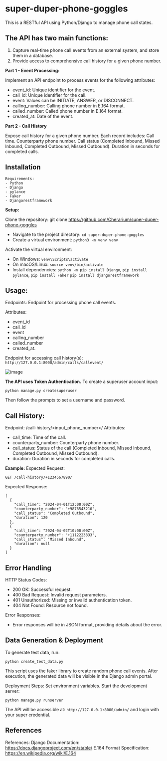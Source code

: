 # super-duper-phone-goggles
This is a RESTful API using Python/Django to manage phone call states.

## The API has two main functions:

1. Capture real-time phone call events from an external system, and store them in a database.
2. Provide access to comprehensive call history for a given phone number.

**Part 1 - Event Processing:** 

Implement an API endpoint to process events for the following attributes:
- event_id: Unique identifier for the event.
- call_id: Unique identifier for the call.
- event: Values can be INITIATE, ANSWER, or DISCONNECT.
- calling_number: Calling phone number in E.164 format.
- called_number: Called phone number in E.164 format.
- created_at: Date of the event.

**Part 2 - Call History**

Expose call history for a given phone number.
Each record includes:
Call time.
Counterparty phone number.
Call status (Completed Inbound, Missed Inbound, Completed Outbound, Missed Outbound).
Duration in seconds for completed calls.

## **Installation**
```
Requirements:
- Python
- Django
- pylance
- Faker
- Djangorestframework
```
**Setup:**

Clone the repository: git clone https://github.com/Cherarium/super-duper-phone-goggles
- Navigate to the project directory: `cd super-duper-phone-goggles`
- Create a virtual environment: `python3 -m venv venv`

Activate the virtual environment:
- On Windows: `venv\Scripts\activate`
- On macOS/Linux: `source venv/bin/activate`
- Install dependencies: `python -m pip install Django`, `pip install pylance`, `pip install Faker` `pip install djangorestframework`

## **Usage:**

Endpoints:
Endpoint for processing phone call events.

Attributes:
- event_id
- call_id
- event
- calling_number
- called_number
- created_at.

Endpoint for accessing call history(s): `http://127.0.0.1:8000/admin/calls/callevent/`

![image](https://github.com/Cherarium/super-duper-phone-goggles/assets/55898764/59224218-e0ea-4598-add3-a112f5e25132)

**The API uses Token Authentication.**
To create a superuser account input:
```
python manage.py createsuperuser
```
Then follow the prompts to set a username and password.

## **Call History:**
Endpoint: /call-history/<input_phone_number>/
Attributes:
- call_time: Time of the call.
- counterparty_number: Counterparty phone number.
- call_status: Status of the call (Completed Inbound, Missed Inbound, Completed Outbound, Missed Outbound).
- duration: Duration in seconds for completed calls.

**Example:**
Expected Request: 
```
GET /call-history/+1234567890/
```
Expected Response: 
```
[
  {
    "call_time": "2024-04-01T12:00:00Z",
    "counterparty_number": "+9876543210",
    "call_status": "Completed Outbound",
    "duration": 120
  },
  {
    "call_time": "2024-04-02T10:00:00Z",
    "counterparty_number": "+1112223333",
    "call_status": "Missed Inbound",
    "duration": null
  }
]
```
## **Error Handling**

HTTP Status Codes:
- 200 OK: Successful request.
- 400 Bad Request: Invalid request parameters.
- 401 Unauthorized: Missing or invalid authentication token.
- 404 Not Found: Resource not found.

Error Responses:
- Error responses will be in JSON format, providing details about the error.


## **Data Generation & Deployment**
To generate test data, run:
```
python create_test_data.py
```
This script uses the faker library to create random phone call events.
After execution, the generated data will be visible in the Django admin portal.

Deployment Steps:
Set environment variables.
Start the development server:
```
python manage.py runserver
```
The API will be accessible at: `http://127.0.0.1:8000/admin/` and login with your super credential. 

## References

References:
Django Documentation: https://docs.djangoproject.com/en/stable/
E.164 Format Specification: https://en.wikipedia.org/wiki/E.164 
